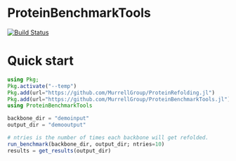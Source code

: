 # ProteinBenchmarkTools

[![Build Status](https://github.com/MurrellGroup/ProteinBenchmarkTools.jl/actions/workflows/CI.yml/badge.svg?branch=main)](https://github.com/MurrellGroup/ProteinBenchmarkTools.jl/actions/workflows/CI.yml?query=branch%3Amain)

# Quick start

```julia
using Pkg;
Pkg.activate("--temp")
Pkg.add(url="https://github.com/MurrellGroup/ProteinRefolding.jl")
Pkg.add(url="https://github.com/MurrellGroup/ProteinBenchmarkTools.jl")
using ProteinBenchmarkTools

backbone_dir = "demoinput"
output_dir = "demooutput"

# ntries is the number of times each backbone will get refolded. 
run_benchmark(backbone_dir, output_dir; ntries=10)
results = get_results(output_dir)
```